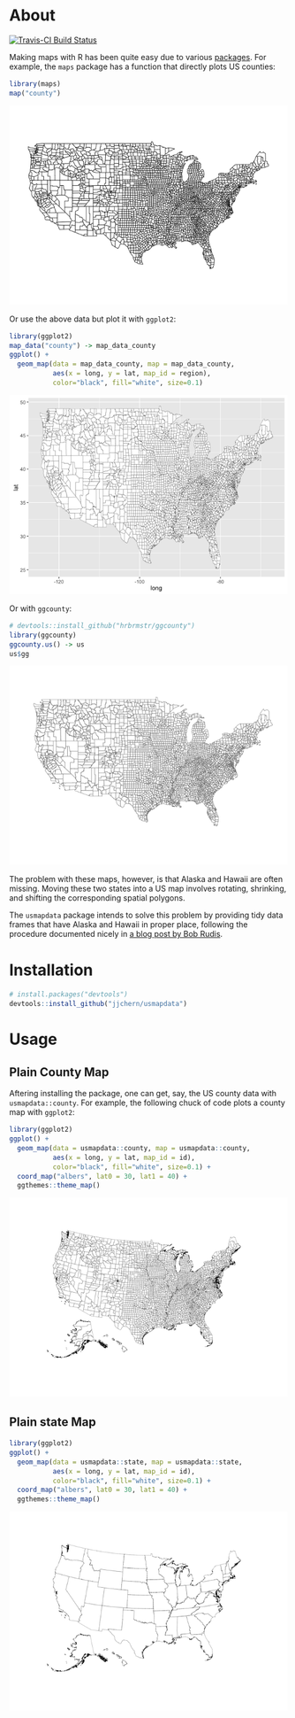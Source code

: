 
<!-- README.md is generated from README.Rmd. Please edit that file -->
About
=====

[![Travis-CI Build Status](https://travis-ci.org/jjchern/usmapdata.svg?branch=master)](https://travis-ci.org/jjchern/usmapdata)

Making maps with R has been quite easy due to various [packages](https://cran.r-project.org/web/views/Spatial.html). For example, the `maps` package has a function that directly plots US counties:

``` r
library(maps)
map("county")
```

![](README-maps-county-1.png)

Or use the above data but plot it with `ggplot2`:

``` r
library(ggplot2)
map_data("county") -> map_data_county
ggplot() +
  geom_map(data = map_data_county, map = map_data_county,
           aes(x = long, y = lat, map_id = region),
           color="black", fill="white", size=0.1)
```

![](README-ggplot-county-1.png)

Or with `ggcounty`:

``` r
# devtools::install_github("hrbrmstr/ggcounty")
library(ggcounty)
ggcounty.us() -> us
us$gg
```

![](README-ggcouty-1.png)

The problem with these maps, however, is that Alaska and Hawaii are often missing. Moving these two states into a US map involves rotating, shrinking, and shifting the corresponding spatial polygons.

The `usmapdata` package intends to solve this problem by providing tidy data frames that have Alaska and Hawaii in proper place, following the procedure documented nicely in [a blog post by Bob Rudis](rud.is/b/2014/11/16/moving-the-earth-well-alaska-hawaii-with-r/).

Installation
============

``` r
# install.packages("devtools")
devtools::install_github("jjchern/usmapdata")
```

Usage
=====

Plain County Map
----------------

Aftering installing the package, one can get, say, the US county data with `usmapdata::county`. For example, the following chuck of code plots a county map with `ggplot2`:

``` r
library(ggplot2)
ggplot() +
  geom_map(data = usmapdata::county, map = usmapdata::county,
           aes(x = long, y = lat, map_id = id),
           color="black", fill="white", size=0.1) +
  coord_map("albers", lat0 = 30, lat1 = 40) +
  ggthemes::theme_map()
```

![](README-usmapdata-county-1.png)

Plain state Map
---------------

``` r
library(ggplot2)
ggplot() +
  geom_map(data = usmapdata::state, map = usmapdata::state,
           aes(x = long, y = lat, map_id = id),
           color="black", fill="white", size=0.1) +
  coord_map("albers", lat0 = 30, lat1 = 40) +
  ggthemes::theme_map()
```

![](README-usmapdata-state-1.png)
